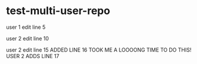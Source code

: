 test-multi-user-repo
====================


user 1 edit line 5




user 2 edit line 10




user 2 edit line 15
ADDED LINE 16 TOOK ME A LOOOONG TIME TO DO THIS!
USER 2 ADDS LINE 17